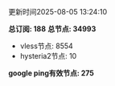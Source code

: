 更新时间2025-08-05 13:24:10

**总订阅: 188**
**总节点: 34993**
- vless节点: 8554
- hysteria2节点: 10

**google ping有效节点: 275**
